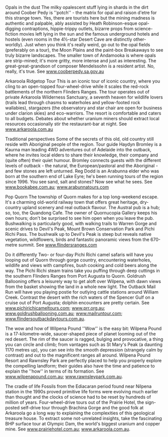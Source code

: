 Opals in the dust
The milky opalescent stuff lying in shards in the dirt around Coober Pedy is ''potch'' - the matrix for opal and raison d'etre for this strange town. Yes, there are tourists here but the mining madness is authentic and palpable, ably assisted by Heath Robinson-esque opal-digging contraptions, hippie-trippy outlets, bizarre props from science-fiction movies left lying in the sun and the famous underground hotels and hostels (even rooms in the 4½-star Desert Cave are distinctly other-worldly). Just when you think it's really weird, go out to the opal fields (preferably on a tour), the Moon Plains and the paint-box Breakaways to see truly bizarre landscapes. The smaller town of Andamooka is where opals are strip-mined; it's more gritty, more intense and just as interesting. The great-great-grandson of composer Mendelssohn is a resident artist. No, really, it's true.
See www.cooberpedy.sa.gov.au
 
Arkaroola Ridgetop Tour
This is an iconic tour of iconic country, where you cling to an open-topped four-wheel-drive while it scales the red-rock battlements of the northern Flinders Ranges. The tour operates out of private Arkaroola Wilderness Sanctuary, a seventh heaven for wildlife lovers (trails lead through chasms to waterholes and yellow-footed rock wallabies), stargazers (the observatory and star chair are open for business under clarion skies) and eco-warriors. The resort is comfortable and caters to all budgets. Debates about whether uranium miners should extract local resources occasionally stir the restaurant-bar at night.
See www.arkaroola.com.au
 
Traditional perspectives
Some of the secrets of this old, old country still reside with Aboriginal people of the region. Tour guide Haydyn Bromley is a Kaurna man leading 4WD adventures out of Adelaide into the outback, where he invites local elders to share their knowledge, their company and (quite often) their quiet humour. Bromley connects guests with the different levels of outback - the natural, the European/pastoral and the Aboriginal - and few stones are left unturned. Reg Dodd is an Arabunna elder who was born at the southern end of Lake Eyre; he's been running tours of the region since 1996. You see sand, salt and stones? Now see what he sees.
See www.bookabee.com.au; www.arabunnatours.com

Pop Quorn
The township of Quorn makes for a top long-weekend escape. It's a charming old-world railway town that offers great heritage, dry-country upland scenery and real outback flavour. The Austral pub is a hub; so, too, the Quandong Cafe. The owner of Quornucopia Gallery keeps his own hours; don't be surprised to see him open when you leave the pub. Bushwalking is particularly good, with walking trails to Warren Gorge and scenic drives to Devil's Peak, Mount Brown Conservation Park and Pichi Richi Pass. The bushwalk up to Devil's Peak is steep but reveals native vegetation, wildflowers, birds and fantastic panoramic views from the 670-metre summit.
See www.flindersranges.com
 
Do it differently
Two- or four-day Pichi Richi camel safaris will have you looping out of Quorn through gorge country, encountering waterholes, wildlife and views with campfires, bush cooking and cold beers along the way. The Pichi Richi steam trains take you puffing through deep cuttings in the southern Flinders Ranges from Port Augusta to Quorn. Goldrush Ballooning offers a leisurely way to get aloft over Wilpena, with dawn views from the basket showing the land in a whole new light. The Outback Mail Run will have you playing postie for outlying cattle stations around William Creek. Contrast the desert with the rich waters of the Spencer Gulf on a cruise out of Port Augusta; dolphin encounters are pretty certain.
See www.pichirichicameltours.com; www.prr.org.au; www.goldrushballooning.com.au; www.mailruntour.com; www.flindersoutbackdaytours.com.au.
 
 
The wow and how of Wilpena Pound
''Wow'' is the easy bit: Wilpena Pound is a 17-kilometre-wide, saucer-shaped piece of planet looming out of the red desert. The rim of the saucer is ragged, bulging and provocative, a thing you can circle and climb; from vantages such as St Mary's Peak (a daunting 1170 metres up), you can see into the smooth depression (strangely calm by contrast) and out to the magnificent ranges all around. Wilpena Pound Resort and Rawnsley Park are perfectly placed to help you properly explore the compelling landform; their guides also have the time and patience to explain the ''how'' in terms of its formation.
See www.wilpenapound.com.au; www.rawnsleypark.com.au.
 
The cradle of life
Fossils from the Ediacaran period found near Nilpena station in the 1990s proved primitive life forms were evolving much earlier than thought and the clocks of science had to be reset by hundreds of million of years. Four-wheel-drive tours out of the Prairie Hotel, the sign-posted self-drive tour through Brachina Gorge and the good folk at Arkaroola go a long way to explaining the complexities of this geological treasure house. To extract some not-unrelated insights, take the fascinating BHP surface tour at Olympic Dam, the world's biggest uranium and copper mine.
See www.prairiehotel.com.au; www.arkaroola.com.au.
